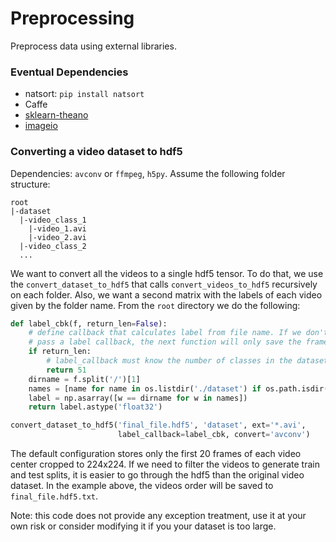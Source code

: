 # Preprocessing

Preprocess data using external libraries.

### Eventual Dependencies
* natsort: `pip install natsort`
* Caffe
* [sklearn-theano](https://github.com/sklearn-theano/sklearn-theano)
* [imageio](https://github.com/imageio/imageio.git)

### Converting a video dataset to hdf5
Dependencies: `avconv` or `ffmpeg`, `h5py`.
Assume the following folder structure:
```
root
|-dataset
  |-video_class_1
    |-video_1.avi
    |-video_2.avi
  |-video_class_2
  ...
```

We want to convert all the videos to a single hdf5 tensor. To do that,
we use the `convert_dataset_to_hdf5` that calls `convert_videos_to_hdf5`
recursively on each folder. Also, we want a second matrix with the labels of
each video given by the folder name. From the `root` directory we do the
following:
```python
def label_cbk(f, return_len=False):
    # define callback that calculates label from file name. If we don't
    # pass a label callback, the next function will only save the frames.
    if return_len:
        # label_callback must know the number of classes in the dataset
        return 51
    dirname = f.split('/')[1]
    names = [name for name in os.listdir('./dataset') if os.path.isdir(os.path.join('./dataset', name))]
    label = np.asarray([w == dirname for w in names])
    return label.astype('float32')

convert_dataset_to_hdf5('final_file.hdf5', 'dataset', ext='*.avi',
                        label_callback=label_cbk, convert='avconv')
```

The default configuration stores only the first 20 frames of each video center cropped
to 224x224.
If we need to filter the videos to generate train and test splits, it is easier to go through the hdf5 than
the original video dataset. In the example above, the videos order will be
saved to `final_file.hdf5.txt`.

Note: this code does not provide any exception treatment, use it at your
own risk or consider modifying it if you your dataset is too large.
